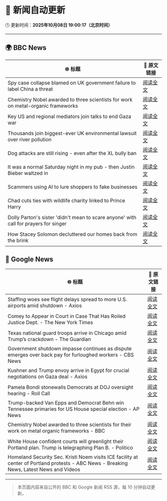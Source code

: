 # 🧠 新闻自动更新

🕒 更新时间：**2025年10月08日 19:00:17（北京时间）**

---

## 🌍 BBC News

| 🌐 标题 | 🔗 原文链接 |
|--------|-------------|
| Spy case collapse blamed on UK government failure to label China a threat | [阅读全文](https://www.bbc.com/news/articles/cy8rl7e7xp3o?at_medium=RSS&at_campaign=rss) |
| Chemistry Nobel awarded to three scientists for work on metal-organic frameworks | [阅读全文](https://www.bbc.com/news/articles/c0r0l742kpjo?at_medium=RSS&at_campaign=rss) |
| Key US and regional mediators join talks to end Gaza war | [阅读全文](https://www.bbc.com/news/articles/cdjzvlxp8mjo?at_medium=RSS&at_campaign=rss) |
| Thousands join biggest-ever UK environmental lawsuit over river pollution | [阅读全文](https://www.bbc.com/news/articles/crrj4qqqy7po?at_medium=RSS&at_campaign=rss) |
| Dog attacks are still rising - even after the XL bully ban | [阅读全文](https://www.bbc.com/news/articles/cvgvy2yyv8mo?at_medium=RSS&at_campaign=rss) |
| It was a normal Saturday night in my pub - then Justin Bieber waltzed in | [阅读全文](https://www.bbc.com/news/articles/cjw7554z85eo?at_medium=RSS&at_campaign=rss) |
| Scammers using AI to lure shoppers to fake businesses | [阅读全文](https://www.bbc.com/news/articles/ced5wvn48q5o?at_medium=RSS&at_campaign=rss) |
| Chad cuts ties with wildlife charity linked to Prince Harry | [阅读全文](https://www.bbc.com/news/articles/c07v3kgy2lko?at_medium=RSS&at_campaign=rss) |
| Dolly Parton's sister 'didn't mean to scare anyone' with call for prayers for singer | [阅读全文](https://www.bbc.com/news/articles/cjd1m3y00dxo?at_medium=RSS&at_campaign=rss) |
| How Stacey Solomon decluttered our homes back from the brink | [阅读全文](https://www.bbc.com/news/articles/cp8jzdzmqgro?at_medium=RSS&at_campaign=rss) |

## 📰 Google News

| 🌐 标题 | 🔗 原文链接 |
|--------|-------------|
| Staffing woes see flight delays spread to more U.S. airports amid shutdown - Axios | [阅读全文](https://news.google.com/rss/articles/CBMikAFBVV95cUxPM3J4aXZMNlp2djgza01SVkpvVzlmZ3FfbUlQUXoweDdJRF9DOWJ1cDBXeWlYbDAwTkRfOG9mYWdzeFo4N0NLb1dBallGX0hRdTNPSlJScEMtMF9pbjlvUmFVMFF3MHJQNWNSbktkNkJVNHU2ZmFOcENZeHkxQkMtUHYwaGN0NzF6YUhmRkZTaFA?oc=5) |
| Comey to Appear in Court in Case That Has Roiled Justice Dept. - The New York Times | [阅读全文](https://news.google.com/rss/articles/CBMigAFBVV95cUxOMmZpaDFGWjRScmtJNmJuSzRMSElnMVBfdkNoYVNrRFAxNTZYVTRhRXJUZ1VUNTdQcFdBMFlkcGVYR1huM2pCTjB3MGhtX28zOEFsa1E4THN1bGtqRUJGQWNFTUJINFhkNWZ3aEZXTHgwTndjRnh4TmNJMV85SWVFeA?oc=5) |
| Texas national guard troops arrive in Chicago amid Trump’s crackdown - The Guardian | [阅读全文](https://news.google.com/rss/articles/CBMikwFBVV95cUxPRUt0b0hrRTQwcHYxeEp3VFlkTENuUWVVeUN0dk1vN1NXcDV3RW9yVldmTndQWGI4REU5dXRld1VJa0RfTmJ3WW1OYmRERmppMkszel95a0dHS2VsTU41WHNsQ0VfUzJLeDl5cmdNc0tBa3VEOERlcEJhU0xIZ0pPUFRXNnJuMGVIRVZqSVJHMTZlaVk?oc=5) |
| Government shutdown impasse continues as dispute emerges over back pay for furloughed workers - CBS News | [阅读全文](https://news.google.com/rss/articles/CBMiqgFBVV95cUxNMTQtMEFxRS1MaW9FMUxRdlhqRlBJMmx1Y2RwempQRkQ3Y0xJd2hic2hja05ZY3ZfeFR1M1N3eDk3WXRQTDJ1dFdDUWZJOGlfLS1WTG9vcTdOVmNwX1diY29WY19VTFhKeW0zWFJSaE9COXlBU0dtUDNlV0VwVmJrZ2tWUlFBdURrdE1NWU9OcGlDQVRKZTVVQThfeVFTb3MwV0FZN3JaMldrZ9IBrwFBVV95cUxQY2Ftak03UnhZN3hvMHhnZEgwREh6VXd2YnZmZ1doYlk3S01YOUF5d3paZzBMWklGalk2U0F0S0F3VDNCQXBmS01raVhZRzRUanRlb0dGbDk5ZzhzRExvSFl4NnlKZzRkbzdnOHRURjNLamg5OUZpT1UyaFp4TlpCOXBIU2NyYUlKN3RWNE1tcXBBU19DbV9EUDZLTWRhUXRIOHRacVkzVnlfanZWbEow?oc=5) |
| Kushner and Trump envoy arrive in Egypt for crucial negotiations on Gaza deal - Axios | [阅读全文](https://news.google.com/rss/articles/CBMimgFBVV95cUxQWkJPaGFvSTlmOHV3ZTNnRF92dUJuX0tya3JjVzFUalVwODVnQW1OSDY2VHFMblBMRG85YURObEZVakVXZENmZDNWclJyWnVtTU1XbDZsNVctcWFUbHA3ek1NRGRLQkR3SG01WkJ6S0ktS2dOQU5IdVFWNnBSUlEzSHIyTlJKZWwwVTlkcjJoQTdJejFDb015UHpn?oc=5) |
| Pamela Bondi stonewalls Democrats at DOJ oversight hearing - Roll Call | [阅读全文](https://news.google.com/rss/articles/CBMilgFBVV95cUxOOFc4dVBteXJoamhpYy04YmVhU3JQV2h6SWxiUVBURUx3UFIzY2U5QmE3VDViLXMwWTdDQ2FXMEhLX0UyR0htX3pkSV9MbnU0RFRrRXNOalQ2V0JEVXFrZW1MemdWbGVZa1NXeUctbWhEY09sZU9BclFMOUtTSU5SeUowX3M3aDFBWFR3SmhhMXRtNkc2dGc?oc=5) |
| Trump-backed Van Epps and Democrat Behn win Tennessee primaries for US House special election - AP News | [阅读全文](https://news.google.com/rss/articles/CBMisAFBVV95cUxNSkFHd2pTd3l3Y2h4dW52NDJkaVNnSE12UWZrLWwyY2xNc2VFNnh5SFNFVThlbS0xQVFfbV9SdWNlakgxNVJJNzhhRmhBTXcxeWhyT1B3SVpyNEhmSWI5bDYxZkJPaXNKWHQyekNkNHVyc2JOU19zTDU2ZTIzUzlUeEVTVXM5QnBndUpOaTVtc1Z4cGdxUUZkVHlqVkxoeWVZVVN5THZQSVFUNFRQOHNNeA?oc=5) |
| Chemistry Nobel awarded to three scientists for their work on metal organic frameworks - BBC | [阅读全文](https://news.google.com/rss/articles/CBMiWkFVX3lxTE0zakozS0JmTlUzMDJ3T29pSHR6NTF4N1Rfd09jaTVvTUJ0R2lQVmNtXzctS053aUJmMEZWd2V4ZE9TZUZDdE1xWlJ4Vy0yT0FaaXI1b2JDcnZaQdIBX0FVX3lxTE9QQ0V4S202NkU2VGs0LW9Gbjh1Y1NTc3ctTzVLZ0ItSGF5Z0NfaG9rT3JGQkNPQnZMMGF4OVFxSjIxck02dWpXNXhrajgxVzJ6UEhkUXNGLUpCWk9EUEw0?oc=5) |
| White House confident courts will greenlight their Portland plan. Trump is telegraphing Plan B. - Politico | [阅读全文](https://news.google.com/rss/articles/CBMi2wFBVV95cUxQSndMaVpuRXVnYndheGJzQi1EVkllTjRpUFlTQ2tERXJwSXBITEtKc3hrbFFMS3p4RHZqRUdYM3ZUbWdwalZleERtVXBLWEkyaUpGSlN1VEdnYWs0U0xkSVlCUDlldm55ejZJWk9sNlZCMHB2M2VFZVNqdGgxSUxBMGZJUm9odlFKZ1NmeXh5T3FyOEJjSjI3SlB1UVdBSkNSazIteFVpQkNtamItd1ItWFNfRFltMzVhWndndC1QelUtdy1JTDBDZXhSWWYwWFV3RmtrcXd3cTU4Y2s?oc=5) |
| Homeland Security Sec. Kristi Noem visits ICE facility at center of Portland protests - ABC News - Breaking News, Latest News and Videos | [阅读全文](https://news.google.com/rss/articles/CBMihAFBVV95cUxOLVRpcnBiVmg5UkY5SDh4ajdlY25kZk5Gd1VZbUdQQUZyQjFtd0RHaDJ5cjFuTzFSTFhoaGpuYVFXU0tMU2dsNktsb2ZqRzRCc1JoZk9GZlFvdTB5dVhHTFkwSU1OTWpIdGY4MGw1cWNLMmhKTTdaSDBtNV9tYXJpdW10eXrSAYoBQVVfeXFMUFFjOU9td3RKZ2k0bFVFUjZWcVBwN1d3OUpXNkRlaGc4cktCUTE3OFk0SmJZLXNsTzZwZXpsbDR4NmQ3Zm1Mc0RVSEFwYzZkTWdCbU5LQTFDT3ZfUG1BVFNleXRMTU5lUjVsTVBtTUEtc2ZGSEo0SExwQ0EwWUpzcHhDSzBmUTBhUjh3?oc=5) |

---
> 本页面内容来自公开的 BBC 和 Google 新闻 RSS 源，每 10 分钟自动更新。